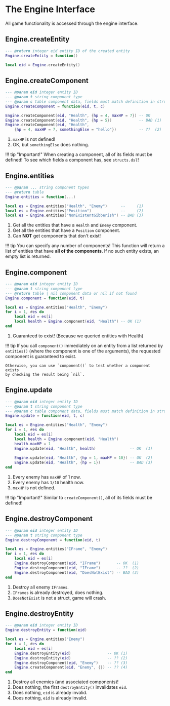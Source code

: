 # The Engine Interface

All game functionality is accessed through the engine interface.

## Engine.createEntity

``` lua title="createEntity"
--- @return integer eid entity ID of the created entity
Engine.createEntity = function()
```

<div class="result" markdown>

```lua title="Sample Usage"
local eid = Engine.createEntity()
```

</div>

## Engine.createComponent

``` lua title="createComponent"
--- @param eid integer entity ID
--- @param t string component type
--- @param c table component data, fields must match definition in struct.dsl
Engine.createComponent = function(eid, t, c)
```

<div class="result" markdown>

```lua title="Sample Usage"
Engine.createComponent(eid, "Health", {hp = 4, maxHP = 7}) -- OK
Engine.createComponent(eid, "Health", {hp = 5})            -- BAD (1)
Engine.createComponent(eid, "Health",
    {hp = 4, maxHP = 7, somethingElse = "hello"})          -- ??  (2)
```

1. `maxHP` is not defined!
2. OK, but `somethingElse` does nothing.

</div>

!!! tip "Important!"
    When creating a component, all of its fields must be defined!
    To see which fields a component has, see `structs.dsl`!

## Engine.entities

``` lua title="entities"
--- @param ... string component types
--- @return table
Engine.entities = function(...)
```

<div class="result" markdown>

```lua title="Sample Usage"
local es = Engine.entities("Health", "Enemy")      --     (1)
local es = Engine.entities("Position")             --     (2)
local es = Engine.entities("NonExistentGibberish") -- BAD (3)
```

1. Get all the entities that have a `Health` and `Enemy` component.
2. Get all the entities that have a `Position` component.
3. Can **NOT** get components that don't exist!

</div>

!!! tip
    You can specify any number of components!
    This function will return a list of entities that have **all of the components**.
    If no such entity exists, an empty list is returned.

## Engine.component

``` lua title="component"
--- @param eid integer entity ID
--- @param t string component type
--- @return table | nil component data or nil if not found
Engine.component = function(eid, t)
```

<div class="result" markdown>

```lua title="Sample Usage"
local es = Engine.entities("Health", "Enemy")
for i = 1, #es do
    local eid = es[i]
    local health = Engine.component(eid, "Health") -- OK (1)
end
```

1. Guaranteed to exist! (Because we queried entities with Health)

</div>

!!! tip
    If you call `component()` immediately on an entity from a list returned by `entities()`
    (where the component is one of the arguments),
    the requested component is guaranteed to exist.

    Otherwise, you can use `component()` to test whether a component exists
    by checking the result being `nil`.

## Engine.update

``` lua title="update"
--- @param eid integer entity ID
--- @param t string component type
--- @param c table component data, fields must match definition in struct.dsl
Engine.update = function(eid, t, c)
```

<div class="result" markdown>

```lua title="Sample Usage"
local es = Engine.entities("Health", "Enemy")
for i = 1, #es do
    local eid = es[i]
    local health = Engine.component(eid, "Health")
    health.maxHP = 1
    Engine.update(eid, "Health", health)               -- OK  (1)
    
    Engine.update(eid, "Health", {hp = 1, maxHP = 10}) -- OK  (2)
    Engine.update(eid, "Health", {hp = 1})             -- BAD (3)
end
```

1. Every enemy has `maxHP` of 1 now.
2. Every enemy has `1/10` health now.
3. `maxHP` is not defined.

</div>

!!! tip "Important!"
    Similar to `createComponent()`, all of its fields must be defined!

## Engine.destroyComponent

``` lua title="destroyComponent"
--- @param eid integer entity ID
--- @param t string component type
Engine.destroyComponent = function(eid, t)
```

<div class="result" markdown>

```lua title="Sample Usage"
local es = Engine.entities("IFrame", "Enemy")
for i = 1, #es do
    local eid = es[i]
    Engine.destroyComponent(eid, "IFrame")       -- OK  (1)
    Engine.destroyComponent(eid, "IFrame")       -- ??  (2)
    Engine.destroyComponent(eid, "DoesNotExist") -- BAD (3)
end
```

1. Destroy all enemy `IFrames`.
2. `IFrames` is already destroyed, does nothing.
3. `DoesNotExist` is not a struct, game will crash.

</div>

## Engine.destroyEntity

``` lua title="destroyEntity"
--- @param eid integer entity ID
Engine.destroyEntity = function(eid)
```

<div class="result" markdown>

```lua title="Sample Usage"
local es = Engine.entities("Enemy")
for i = 1, #es do
    local eid = es[i]
    Engine.destroyEntity(eid)                -- OK (1)
    Engine.destroyEntity(eid)                -- ?? (2)
    Engine.destroyComponent(eid, "Enemy")    -- ?? (3)
    Engine.createComponent(eid, "Enemy", {}) -- ?? (4)
end
```

1. Destroy all enemies (and associated components)!
2. Does nothing, the first `destroyEntity()` invalidates `eid`.
3. Does nothing, `eid` is already invalid.
4. Does nothing, `eid` is already invalid.

</div>
